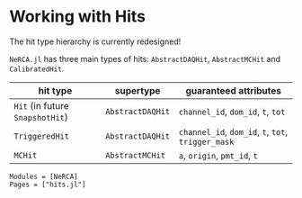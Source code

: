 # Working with Hits

The hit type hierarchy is currently redesigned!

`NeRCA.jl` has three main types of hits: `AbstractDAQHit`, `AbstractMCHit` and
`CalibratedHit`.

| hit type                        | supertype        | guaranteed attributes                              |
|---------------------------------|------------------|----------------------------------------------------|
| `Hit` (in future `SnapshotHit`) | `AbstractDAQHit` | `channel_id`, `dom_id`, `t`, `tot`                 |
| `TriggeredHit`                  | `AbstractDAQHit` | `channel_id`, `dom_id`, `t`, `tot`, `trigger_mask` |
| `MCHit`                         | `AbstractMCHit`  | `a`, `origin`, `pmt_id`, `t`                       |

```@autodocs
Modules = [NeRCA]
Pages = ["hits.jl"]
```
